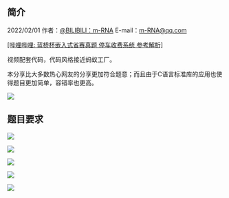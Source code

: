 ## 简介

2022/02/01  作者：[@BILIBILI：m-RNA](https://space.bilibili.com/41224928  "@BILIBILI：m-RNA 个人主页")    E-mail：m-RNA@qq.com      

[[哔哩哔哩: 蓝桥杯嵌入式省赛真题 停车收费系统 参考解析]](https://www.bilibili.com/video/BV1L3411E7xC)

视频配套代码，代码风格接近蚂蚁工厂。

本分享比大多数热心网友的分享更加符合题意；而且由于C语言标准库的应用也使得题目更加简单，容错率也更高。

![](Doc/image/蓝桥杯嵌入式_视频封面.jpg)



## 题目要求

![](Doc/2021_1st/12届_嵌入式_程序设计_00.png)

![](Doc/2021_1st/12届_嵌入式_程序设计_01.png)

![](Doc/2021_1st/12届_嵌入式_程序设计_02.png)

![](Doc/2021_1st/12届_嵌入式_程序设计_03.png)

![](Doc/2021_1st/12届_嵌入式_程序设计_04.png)
